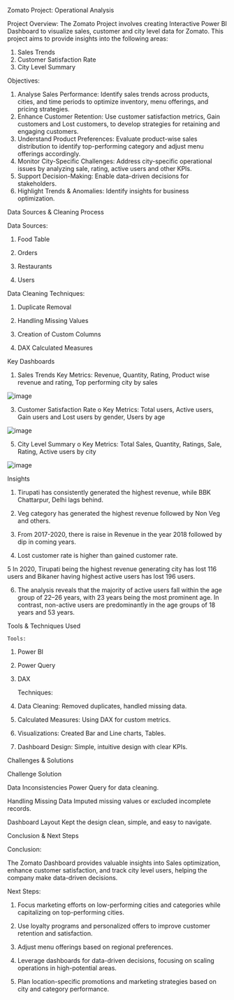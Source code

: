 Zomato Project: Operational Analysis

Project Overview:
The Zomato Project involves creating Interactive Power BI Dashboard to visualize sales, customer and city level data for Zomato. This project aims to provide insights into the following areas:
1.	Sales Trends
2.	Customer Satisfaction Rate
3.	City Level Summary 


Objectives:
1.	Analyse Sales Performance: Identify sales trends across products, cities, and time periods to optimize inventory, menu offerings, and pricing strategies.
2.	Enhance Customer Retention: Use customer satisfaction metrics, Gain customers and Lost customers, to develop strategies for retaining and engaging customers.
3.	Understand Product Preferences: Evaluate product-wise sales distribution to identify top-performing category and adjust menu offerings accordingly.
4.	Monitor City-Specific Challenges: Address city-specific operational issues by analyzing sale, rating, active users and other KPIs.
5.	Support Decision-Making: Enable data-driven decisions for stakeholders.
6.	Highlight Trends & Anomalies: Identify insights for business optimization.


Data Sources & Cleaning Process

Data Sources:

1.	Food Table

2.	Orders

3.	Restaurants

4.	Users


Data Cleaning Techniques:

1.	Duplicate Removal

2.	Handling Missing Values

3.	Creation of Custom Columns 

4.	DAX Calculated Measures


Key Dashboards

1.	Sales Trends 
Key Metrics: Revenue, Quantity, Rating, Product wise revenue and rating, Top performing city by sales

 ![image](https://github.com/user-attachments/assets/3db53c4e-c7a9-429e-a486-1610660ffb3b)


3.	Customer Satisfaction Rate
o	Key Metrics: Total users, Active users, Gain users and Lost users by gender, Users by age

 ![image](https://github.com/user-attachments/assets/83327788-cd37-4895-9068-8b5d14ca4c6f)


5.	City Level Summary 
o	Key Metrics:  Total Sales, Quantity, Ratings, Sale, Rating, Active users by city

![image](https://github.com/user-attachments/assets/dedcb739-7943-43de-90af-ae76fc8b8559)

    
Insights

1.	Tirupati has consistently generated the highest revenue, while BBK Chattarpur, Delhi lags behind.

2.	Veg category has generated the highest revenue followed by Non Veg and others.

3.	From 2017-2020, there is raise in Revenue in the year 2018 followed by dip in coming years.

4.	Lost customer rate is higher than gained customer rate.

5	In 2020, Tirupati being the highest revenue generating city has lost 116 users and Bikaner having highest active users has lost 196 users.

6. The analysis reveals that the majority of active users fall within the age group of 22–26 years, with 23 years being the most prominent age. In contrast, non-active users are predominantly in the age groups of 18 years and 53 years.


Tools & Techniques Used

	Tools:

1.	Power BI

2.	Power Query

3.	DAX


	Techniques:

1.	Data Cleaning: Removed duplicates, handled missing data.

2.	Calculated Measures: Using DAX for custom metrics.

3.	Visualizations: Created Bar and Line charts, Tables.

4.	Dashboard Design: Simple, intuitive design with clear KPIs.


Challenges & Solutions

Challenge	Solution

Data Inconsistencies	Power Query for data cleaning.

Handling Missing Data	Imputed missing values or excluded incomplete records.

Dashboard Layout	Kept the design clean, simple, and easy to navigate.

	
Conclusion & Next Steps

Conclusion: 

The Zomato Dashboard provides valuable insights into Sales optimization, enhance customer satisfaction, and track city level users, helping the company make data-driven decisions.


Next Steps:

1.	Focus marketing efforts on low-performing cities and categories while capitalizing on top-performing cities.

2.	Use loyalty programs and personalized offers to improve customer retention and satisfaction.

3.	Adjust menu offerings based on regional preferences.

4.	Leverage dashboards for data-driven decisions, focusing on scaling operations in high-potential areas.

5.	Plan location-specific promotions and marketing strategies based on city and category performance.
